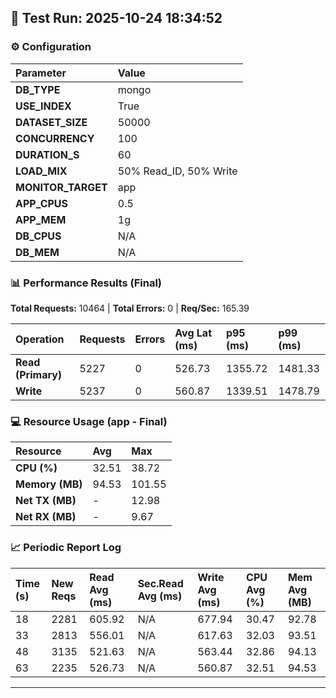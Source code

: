 ## 🧪 Test Run: 2025-10-24 18:34:52

### ⚙️ Configuration
| Parameter | Value |
| :--- | :--- |
| **DB_TYPE** | mongo |
| **USE_INDEX** | True |
| **DATASET_SIZE** | 50000 |
| **CONCURRENCY** | 100 |
| **DURATION_S** | 60 |
| **LOAD_MIX** | 50% Read_ID, 50% Write |
| **MONITOR_TARGET** | app |
| **APP_CPUS** | 0.5 |
| **APP_MEM** | 1g |
| **DB_CPUS** | N/A |
| **DB_MEM** | N/A |

### 📊 Performance Results (Final)
**Total Requests:** 10464 | **Total Errors:** 0 | **Req/Sec:** 165.39

| Operation | Requests | Errors | Avg Lat (ms) | p95 (ms) | p99 (ms) |
| :--- | :--- | :--- | :--- | :--- | :--- |
| **Read (Primary)** | 5227 | 0 | 526.73 | 1355.72 | 1481.33 |
| **Write** | 5237 | 0 | 560.87 | 1339.51 | 1478.79 |

### 💻 Resource Usage (app - Final)
| Resource | Avg | Max |
| :--- | :--- | :--- |
| **CPU (%)** | 32.51 | 38.72 |
| **Memory (MB)** | 94.53 | 101.55 |
| **Net TX (MB)** | - | 12.98 |
| **Net RX (MB)** | - | 9.67 |

### 📈 Periodic Report Log
| Time (s) | New Reqs | Read Avg (ms) | Sec.Read Avg (ms) | Write Avg (ms) | CPU Avg (%) | Mem Avg (MB) |
| :--- | :--- | :--- | :--- | :--- | :--- | :--- |
| 18 | 2281 | 605.92 | N/A | 677.94 | 30.47 | 92.78 |
| 33 | 2813 | 556.01 | N/A | 617.63 | 32.03 | 93.51 |
| 48 | 3135 | 521.63 | N/A | 563.44 | 32.86 | 94.13 |
| 63 | 2235 | 526.73 | N/A | 560.87 | 32.51 | 94.53 |

---

